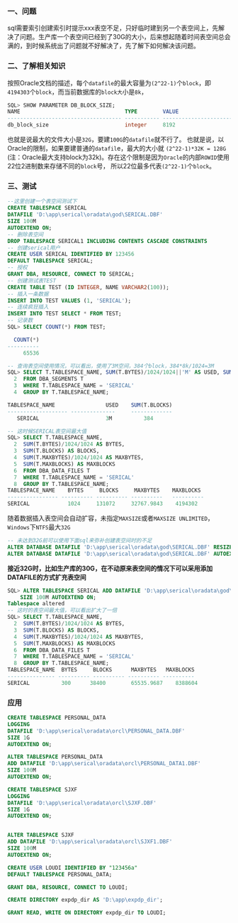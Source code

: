 ### 一、问题
sql需要索引创建索引时提示xxx表空不足，只好临时建到另一个表空间上，先解决了问题。生产库一个表空间已经到了30G的大小，后来想起随着时间表空间总会满的，到时候系统出了问题就不好解决了，先了解下如何解决该问题。

### 二、了解相关知识
按照Oracle文档的描述，每个`datafile`的最大容量为`(2^22-1)`个`block`，即`4194303`个`block`，而当前数据库的`block大`小是`8k`，
```sql
SQL> SHOW PARAMETER DB_BLOCK_SIZE;
NAME                                 TYPE        VALUE
------------------------------------ ----------- ------------------------------
db_block_size                        integer     8192
```
也就是说最大的文件大小是`32G`，要建`100G`的`datafile`就不行了。 
也就是说，以Oracle的限制，如果要建普通的`datafil`e，最大的大小就 
`(2^22-1)*32K = 128G` (注：Oracle最大支持block为32k)。存在这个限制是因为`Oracle`的内部`ROWID`使用22位2进制数来存储不同的`block`号，
所以22位最多代表`(2^22-1)`个`block`。

### 三、测试
```sql
--这里创建一个表空间测试下
CREATE TABLESPACE SERICAL
DATAFILE 'D:\app\serical\oradata\god\SERICAL.DBF'
SIZE 100M
AUTOEXTEND ON;
-- 删除表空间
DROP TABLESPACE SERICAL1 INCLUDING CONTENTS CASCADE CONSTRAINTS
-- 创建serical用户
CREATE USER SERICAL IDENTIFIED BY 123456
DEFAULT TABLESPACE SERICAL;
-- 授权
GRANT DBA, RESOURCE, CONNECT TO SERICAL;
-- 创建测试表TEST
CREATE TABLE TEST (ID INTEGER, NAME VARCHAR2(100));
-- 插入一条数据
INSERT INTO TEST VALUES (1, 'SERICAL');
-- 连续疯狂插入
INSERT INTO TEST SELECT * FROM TEST;
-- 记录数
SQL> SELECT COUNT(*) FROM TEST;

  COUNT(*)
----------
     65536

-- 查询表空间使用情况，可以看出，使用了3M空间，384个block，384*8k/1024=3M
SQL> SELECT T.TABLESPACE_NAME, SUM(T.BYTES)/1024/1024||'M' AS USED, SUM(T.BLOCKS)
  2  FROM DBA_SEGMENTS T
  3  WHERE T.TABLESPACE_NAME = 'SERICAL'
  4  GROUP BY T.TABLESPACE_NAME;

TABLESPACE_NAME                USED    SUM(T.BLOCKS)
------------------- --------------     -------------
   SERICAL                     3M          384

-- 这时候SERICAL表空间最大值
SQL> SELECT T.TABLESPACE_NAME,
  2  SUM(T.BYTES)/1024/1024 AS BYTES,
  3  SUM(T.BLOCKS) AS BLOCKS,
  4  SUM(T.MAXBYTES)/1024/1024 AS MAXBYTES,
  5  SUM(T.MAXBLOCKS) AS MAXBLOCKS
  6  FROM DBA_DATA_FILES T
  7  WHERE T.TABLESPACE_NAME = 'SERICAL'
  8  GROUP BY T.TABLESPACE_NAME;
TABLESPACE_NAME    BYTES     BLOCKS     MAXBYTES    MAXBLOCKS
---------------- ---------- ---------- ----------   ----------
SERICAL            1024     131072     32767.9843    4194302
```
随着数据插入表空间会自动扩容，未指定`MAXSIZE`或者`MAXSIZE UNLIMITED`，`Windows`下`NTFS`最大`32G`

```sql
-- 未达到32G前可以使用下面sql来弥补创建表空间时的不足
ALTER DATABASE DATAFILE 'D:\app\serical\oradata\god\SERICAL.DBF' RESIZE 200M;
ALTER DATABASE DATAFILE 'D:\app\serical\oradata\god\SERICAL.DBF' AUTOEXTEND ON MAXSIZE UNLIMITED;
```

**接近32G时，比如生产库的30G，在不动原来表空间的情况下可以采用添加DATAFILE的方式扩充表空间**
```sql
SQL> ALTER TABLESPACE SERICAL ADD DATAFILE 'D:\app\serical\oradata\god\SERICAL1.DBF' 
    SIZE 100M AUTOEXTEND ON;
Tablespace altered
-- 这时的表空间最大值，可以看出扩大了一倍
SQL> SELECT T.TABLESPACE_NAME,
  2  SUM(T.BYTES)/1024/1024 AS BYTES,
  3  SUM(T.BLOCKS) AS BLOCKS,
  4  SUM(T.MAXBYTES)/1024/1024 AS MAXBYTES,
  5  SUM(T.MAXBLOCKS) AS MAXBLOCKS
  6  FROM DBA_DATA_FILES T
  7  WHERE T.TABLESPACE_NAME = 'SERICAL'
  8  GROUP BY T.TABLESPACE_NAME;
TABLESPACE_NAME  BYTES     BLOCKS      MAXBYTES   MAXBLOCKS
--------------- ---------- ---------- ---------- ----------
SERICAL          300      38400        65535.9687    8388604
```

### 应用
```sql
CREATE TABLESPACE PERSONAL_DATA
LOGGING
DATAFILE 'D:\app\serical\oradata\orcl\PERSONAL_DATA.DBF'
SIZE 1G
AUTOEXTEND ON;

ALTER TABLESPACE PERSONAL_DATA
ADD DATAFILE 'D:\app\serical\oradata\orcl\PERSONAL_DATA1.DBF'
SIZE 100M
AUTOEXTEND ON;

CREATE TABLESPACE SJXF
LOGGING
DATAFILE 'D:\app\serical\oradata\orcl\SJXF.DBF'
SIZE 1G
AUTOEXTEND ON;


ALTER TABLESPACE SJXF
ADD DATAFILE 'D:\app\serical\oradata\orcl\SJXF1.DBF'
SIZE 100M
AUTOEXTEND ON;

CREATE USER LOUDI IDENTIFIED BY "123456a"
DEFAULT TABLESPACE PERSONAL_DATA;

GRANT DBA, RESOURCE, CONNECT TO LOUDI;

CREATE DIRECTORY expdp_dir AS 'D:\app\expdp_dir';

GRANT READ, WRITE ON DIRECTORY expdp_dir TO LOUDI;
```